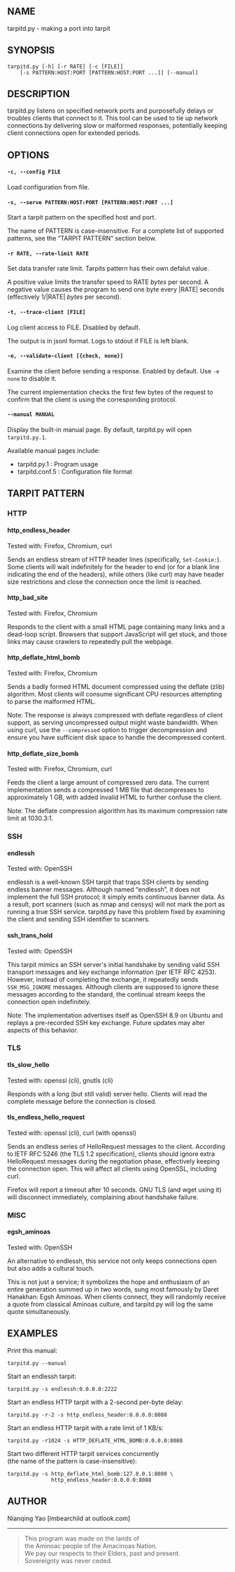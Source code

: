 ## NAME

tarpitd.py - making a port into tarpit

## SYNOPSIS

    tarpitd.py [-h] [-r RATE] [-c [FILE]]
        [-s PATTERN:HOST:PORT [PATTERN:HOST:PORT ...]] [--manual]

## DESCRIPTION

tarpitd.py listens on specified network ports and purposefully delays or troubles clients that connect to it. This tool can be used to tie up network connections by delivering slow or malformed responses, potentially keeping client connections open for extended periods.

## OPTIONS

#### `-c, --config FILE`

Load configuration from file.

#### `-s, --serve PATTERN:HOST:PORT [PATTERN:HOST:PORT ...]`

Start a tarpit pattern on the specified host and port.

The name of PATTERN is case-insensitive. For a complete list of supported patterns, see the “TARPIT PATTERN” section below.

#### `-r RATE, --rate-limit RATE`

Set data transfer rate limit. Tarpits pattern has their own defalut value.

A positive value limits the transfer speed to RATE *bytes* per second. 
A negative value causes the program to send one byte every |RATE| seconds (effectively 1/|RATE| *bytes* per second).

#### `-t, --trace-client [FILE]`

Log client access to FILE. Disabled by default.

The output is in jsonl format. Logs to stdout if FILE is left blank.

#### `-e, --validate-client [{check, none}]`

Examine the client before sending a response. Enabled by default. Use `-e none` to disable it.

The current implementation checks the first few bytes of the request to confirm that the client is using the corresponding protocol. 

#### `--manual MANUAL`

Display the built-in manual page. By default, tarpitd.py will open `tarpitd.py.1`.

Available manual pages include:

* tarpitd.py.1 : Program usage  
* tarpitd.conf.5 : Configuration file format

## TARPIT PATTERN

### HTTP

#### http_endless_header

Tested with: Firefox, Chromium, curl

Sends an endless stream of HTTP header lines (specifically, `Set-Cookie:`). Some clients will wait indefinitely for the header to end (or for a blank line indicating the end of the headers), while others (like curl) may have header size restrictions and close the connection once the limit is reached.

#### http_bad_site

Tested with: Firefox, Chromium

Responds to the client with a small HTML page containing many links and a dead-loop script. Browsers that support JavaScript will get stuck, and those links may cause crawlers to repeatedly pull the webpage.

#### http_deflate_html_bomb

Tested with: Firefox, Chromium

Sends a badly formed HTML document compressed using the deflate (zlib) algorithm. Most clients will consume significant CPU resources attempting to parse the malformed HTML.

Note: The response is always compressed with deflate regardless of client support, as serving uncompressed output might waste bandwidth. When using curl, use the `--compressed` option to trigger decompression and ensure you have sufficient disk space to handle the decompressed content.

#### http_deflate_size_bomb

Tested with: Firefox, Chromium, curl

Feeds the client a large amount of compressed zero data. The current implementation sends a compressed 1 MB file that decompresses to approximately 1 GB, with added invalid HTML to further confuse the client.

Note: The deflate compression algorithm has its maximum compression rate limit at 1030.3:1.

### SSH

#### endlessh

Tested with: OpenSSH

endlessh is a well-known SSH tarpit that traps SSH clients by sending endless banner messages. Although named “endlessh”, it does not implement the full SSH protocol; it simply emits continuous banner data. As a result, port scanners (such as nmap and censys) will not mark the port as running a true SSH service. tarpitd.py have this problem fixed by examining the client and sending SSH identifier to scanners.

#### ssh_trans_hold

Tested with: OpenSSH

This tarpit mimics an SSH server's initial handshake by sending valid SSH transport messages and key exchange information (per IETF RFC 4253). However, instead of completing the exchange, it repeatedly sends `SSH_MSG_IGNORE` messages. Although clients are supposed to ignore these messages according to the standard, the continual stream keeps the connection open indefinitely.

Note: The implementation advertises itself as OpenSSH 8.9 on Ubuntu and replays a pre-recorded SSH key exchange. Future updates may alter aspects of this behavior.

### TLS

#### tls_slow_hello

Tested with: openssl (cli), gnutls (cli)

Responds with a long (but still valid) server hello. Clients will read the complete message before the connection is closed.

#### tls_endless_hello_request

Tested with: openssl (cli), curl (with openssl)

Sends an endless series of HelloRequest messages to the client. According to IETF RFC 5246 (the TLS 1.2 specification), clients should ignore extra HelloRequest messages during the negotiation phase, effectively keeping the connection open. This will affect all clients using OpenSSL, including curl.

Firefox will report a timeout after 10 seconds. GNU TLS (and wget using it) will disconnect immediately, complaining about handshake failure.

### MISC

#### egsh_aminoas

Tested with: OpenSSH

An alternative to endlessh, this service not only keeps connections open but also adds a cultural touch.

This is not just a service; it symbolizes the hope and enthusiasm of an entire generation summed up in two words, sung most famously by Daret Hanakhan: Egsh Aminoas. When clients connect, they will randomly receive a quote from classical Aminoas culture, and tarpitd.py will log the same quote simultaneously.

## EXAMPLES

Print this manual:

    tarpitd.py --manual

Start an endlessh tarpit:

    tarpitd.py -s endlessh:0.0.0.0:2222

Start an endless HTTP tarpit with a 2-second per-byte delay:

    tarpitd.py -r-2 -s http_endless_header:0.0.0.0:8088

Start an endless HTTP tarpit with a rate limit of 1 KB/s:

    tarpitd.py -r1024 -s HTTP_DEFLATE_HTML_BOMB:0.0.0.0:8088

Start two different HTTP tarpit services concurrently  
(the name of the pattern is case-insensitive):

    tarpitd.py -s http_deflate_html_bomb:127.0.0.1:8080 \
                  http_endless_header:0.0.0.0:8088 

## AUTHOR

Nianqing Yao [imbearchild at outlook.com]

------

> This program was made on the lands of  
  the Aminoac people of the Amacinoas Nation.  
  We pay our respects to their Elders, past and present.  
  Sovereignty was never ceded.